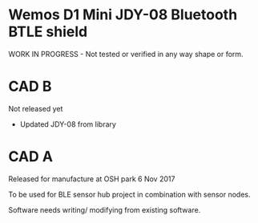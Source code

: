 Wemos D1 Mini JDY-08 Bluetooth BTLE shield
==========================================
WORK IN PROGRESS - Not tested or verified in any way shape or form.

CAD B
=====
Not released yet
* Updated JDY-08 from library


CAD A
=====

Released for manufacture at OSH park 6 Nov 2017

To be used for BLE sensor hub project in combination with sensor nodes. 

Software needs writing/ modifying from existing software. 

